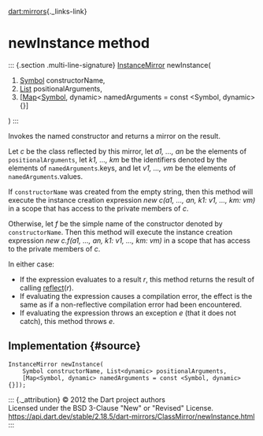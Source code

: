 [dart:mirrors](../../dart-mirrors/dart-mirrors-library){._links-link}

newInstance method
==================

::: {.section .multi-line-signature}
[InstanceMirror](../instancemirror-class) newInstance(

1.  [Symbol](../../dart-core/symbol-class) constructorName,
2.  [List](../../dart-core/list-class) positionalArguments,
3.  \[[Map](../../dart-core/map-class)\<[Symbol](../../dart-core/symbol-class),
    dynamic\> namedArguments = const \<Symbol, dynamic\>{}\]

)
:::

Invokes the named constructor and returns a mirror on the result.

Let *c* be the class reflected by this mirror, let *a1, \..., an* be the
elements of `positionalArguments`, let *k1, \..., km* be the identifiers
denoted by the elements of `namedArguments`.keys, and let *v1, \..., vm*
be the elements of `namedArguments`.values.

If `constructorName` was created from the empty string, then this method
will execute the instance creation expression *new c(a1, \..., an, k1:
v1, \..., km: vm)* in a scope that has access to the private members of
*c*.

Otherwise, let *f* be the simple name of the constructor denoted by
`constructorName`. Then this method will execute the instance creation
expression *new c.f(a1, \..., an, k1: v1, \..., km: vm)* in a scope that
has access to the private members of *c*.

In either case:

-   If the expression evaluates to a result *r*, this method returns the
    result of calling [reflect](../reflect)(*r*).
-   If evaluating the expression causes a compilation error, the effect
    is the same as if a non-reflective compilation error had been
    encountered.
-   If evaluating the expression throws an exception *e* (that it does
    not catch), this method throws *e*.

Implementation {#source}
--------------

``` {.language-dart data-language="dart"}
InstanceMirror newInstance(
    Symbol constructorName, List<dynamic> positionalArguments,
    [Map<Symbol, dynamic> namedArguments = const <Symbol, dynamic>{}]);
```

::: {._attribution}
© 2012 the Dart project authors\
Licensed under the BSD 3-Clause \"New\" or \"Revised\" License.\
<https://api.dart.dev/stable/2.18.5/dart-mirrors/ClassMirror/newInstance.html>
:::
